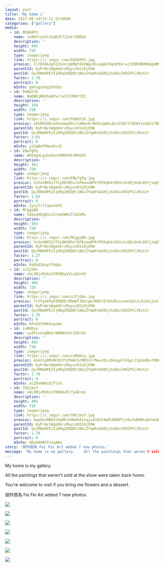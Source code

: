 ```yaml
---
layout: post
title: 'My home i' 
date: 2017-08-14T15:11:52+0000 
categories: ["gallery"] 
media:
  - id: RE8kRP3
    name: JxO6VryV4lIoq62E712wFJZBDE4
    description: ''   
    height: 405
    width: 720
    type: image/jpeg
    link: https://i.imgur.com/RE8kRP3.jpg
    prevLoc: 1lYEXmAJpVIZGnnrgkMph91EWgv91xugB2XkpXP0srwjYE0R3BHM46pAMNMRcE0LxR73BwcYwn2m0ABqf1B7xKBDqET4NWGn8l73Ip1xBqpwNVc5YOMmWL7GS9QZqGvq6NTny8VKD5WAipgnlM8yjrFjD5Z1j3k6UrOG6xNNnjHx7YwNGVVOuYRNM7Yxgpcx7zGqyVxPtrYE1ZgwN6CXp3Jo9OY1ujyLnkZykgfvKPy0N9V2iMvOPKyOYqSNk6MJmLqv
    parentId: KyPrWv1WgmUkrxMyyzzKS18jO9W
    postId: EpJRNm8PE2Ij6RqZKQQ0t1NGzZYqmPukG05jXvB3ulKR2Pkl39sXJr
    factor: 1.78
    portrait: 0
    mInfo: gmYzgsb5g2SH2ds
  - id: PmDQt3X
    name: BmDBKjNKVQuN7wrJvXZ7UR9Y7Z2
    description: ''   
    height: 358
    width: 720
    type: image/jpeg
    link: https://i.imgur.com/PmDQt3X.jpg
    prevLoc: xEV8RZ4KzohXvmmp891Ji6WmxKr6W1h1pWnLEnJZsBlV7O5mYxiGA217NN9ZhgOnykGYKGt2vzqzYw1EtB0QAgkYzvUZEOkJMvkZC28RA9xDzzUk2GXoWwKRUvq671WYKGhz80PzmOPycJjNg2MlM1CL3NNMo2KWILvj10znYYiXlmYX8Q2ZCp6gPMwV5mfP2g5WNBARHRkR4659VAToOk5QYJWgI7VE2GRY5XCZ4Z4GJp0WSKlGmyG15Mu8vBnZJJYDixJ2
    parentId: KyPrWv1WgmUkrxMyyzzKS18jO9W
    postId: EpJRNm8PE2Ij6RqZKQQ0t1NGzZYqmPukG05jXvB3ulKR2Pkl39sXJr
    factor: 2.01
    portrait: 0
    mInfo: ys5gBnFPNasRvJE
  - id: EBw7gPg
    name: W056gXLgxms85nlM0OVOt5MVOXO
    description: ''   
    height: 441
    width: 720
    type: image/jpeg
    link: https://i.imgur.com/EBw7gPg.jpg
    prevLoc: Vx5oX8M32JTZy00VB5xlhPkoxwBPkYFR5qK4rK83c5xVBj6n8vI6Yjxq656Du2nXZNjB4WTy3RLnGEXmtWAqkrWN4wTGkzmlN0GQSrA1qPrWnpsvL85v19JpcJnoA1KOq7sVWPNG5L5jT5KWQ2mEBPT1j470NYGGc0Vj4w33mqCvJGKr977RFEVAxkEAoZugpNzl694kFBgV0RLrj2FAMWo0ZJ3LIrVklZ04YNiq2E9PD9oWUr1XNV4XRKIKw4o7RXGg
    parentId: KyPrWv1WgmUkrxMyyzzKS18jO9W
    postId: EpJRNm8PE2Ij6RqZKQQ0t1NGzZYqmPukG05jXvB3ulKR2Pkl39sXJr
    factor: 1.63
    portrait: 0
    mInfo: Iyvyfrf13puUoPV
  - id: MCggyB9
    name: 54myqXQqB3s1Zr4qOWR2T1O4zMz
    description: ''   
    height: 565
    width: 720
    type: image/jpeg
    link: https://i.imgur.com/MCggyB9.jpg
    prevLoc: Vx5oX8M32JTZy00VB5xlhPkoxwBPkYFR5qK4rK83c5xVBj6n8vI6Yjxq656Du2nXZNjB4WTy3RLnGEXmtWAqkrgvwgFoMxO849RYCrA1qPrWnYFX17XjWPzzTn4AgWWKy8IVWm3rn57vtBNNXKNXRNcR8vmPgQGBs0kOM0mAY4sv88W9NVMliEBmKyy1pncwWGOY7OrLCNQry4pJLZFYPQXOEO7mhzDwoKALo3CJyRVR8YRvfp179O6BAJHK8VJL9l6NF4O
    parentId: KyPrWv1WgmUkrxMyyzzKS18jO9W
    postId: EpJRNm8PE2Ij6RqZKQQ0t1NGzZYqmPukG05jXvB3ulKR2Pkl39sXJr
    factor: 1.27
    portrait: 0
    mInfo: RkRUd3bup5fHqkL
  - id: uJZjG6x
    name: nkL5MjxM28sV7RPBEqVViyAOrK9
    description: ''   
    height: 405
    width: 720
    type: image/jpeg
    link: https://i.imgur.com/uJZjG6x.jpg
    prevLoc: 7rnYgvKPyDIRNEErMQAmTJRGrgwJRDhlErDX3Dzvcw4n18lzL5uX4j2xXlXnIREAGqyY1VuZO4KXAvJph4rDyw85gpir0r0KpjJ8CDwLB3DYWWUgJx2DwB71fl28VO5oNwHADLRMnL1DUowrjj3PEjTXwRR5GO83uLKmyL65QosVQQqwj7mzURlZQPP4w9iw0k3V7pJVfYzYZjRDPMcg2MK5ZZB7IALN50WJ28Cr4V3xPOVMs1g9RwrKgAcjZok4P4VBHA2
    parentId: KyPrWv1WgmUkrxMyyzzKS18jO9W
    postId: EpJRNm8PE2Ij6RqZKQQ0t1NGzZYqmPukG05jXvB3ulKR2Pkl39sXJr
    factor: 1.78
    portrait: 0
    mInfo: hPeGUfVHA4vpobw
  - id: zxBGDxy
    name: yyZP1xo1qMU3rB8MWvkYc320rkG
    description: ''   
    height: 405
    width: 720
    type: image/jpeg
    link: https://i.imgur.com/zxBGDxy.jpg
    prevLoc: 4okV1p0MvWC85YYZPmBJSrMK5nlrMwuJQLxDGxgyF1VqyLJ3pGu06v780R0Efy1YmGZp3ETxAgzYovV9cl0O3958PgSp0YgMOQOoi8q1vX8oKqiKJ7VrkL9xCgKJ27xyrlFLX6R3YWRyhpJz7mJ8L5f3lnyokk5wTpz5BpOyoNTXvvyNMJnOs7QY9553RXuD727P6E46ty3D3GmYpETBonoOkVZNU390XQA28wC8MgkDVxgLhrOAAr50GpiL1GlNqV06uvz
    parentId: KyPrWv1WgmUkrxMyyzzKS18jO9W
    postId: EpJRNm8PE2Ij6RqZKQQ0t1NGzZYqmPukG05jXvB3ulKR2Pkl39sXJr
    factor: 1.78
    portrait: 0
    mInfo: alIDxmWOcb2Ttxh
  - id: fKEibsY
    name: nkL5MjxM28sV7RROmvRlfyAOrmz
    description: ''   
    height: 405
    width: 720
    type: image/jpeg
    link: https://i.imgur.com/fKEibsY.jpg
    prevLoc: 9wpGkxM0A3tOqRRJnMkmhA1nqyvA19t54wDlND8PFjn6xJwEW0tqmYnAqPqMuAGo2Eq18ZS41W0N5ZGwcor2L0oPAGI6p6m1V6OkiE3v8YElM9UrqvL9gY3otJ8k4jzMxKT8PzyyVjPyCR6GMEwNEASQyD875DzpcNlMLNZgYmF7GGzZ0YvQH9Pp4DD2j2ULPNOyvxRkTlJGyLBR53iKLZnRom4RSA9DjpO1P7cjW17pZXEkcB86rrLY8Pi2LX18WxWAiNR
    parentId: KyPrWv1WgmUkrxMyyzzKS18jO9W
    postId: EpJRNm8PE2Ij6RqZKQQ0t1NGzZYqmPukG05jXvB3ulKR2Pkl39sXJr
    factor: 1.78
    portrait: 0
    mInfo: Q0yABXBSTn2qAWa
story: '胡作霏為 Fei Fei Art added 7 new photos.'
message: 'My home is my gallery.    All the paintings that weren't sold at the..'
---
```


My home is my gallery.  
  
All the paintings that weren't sold at the show were taken back home.   
  
You're welcome to visit if you bring me flowers and a dessert.
 
 
[//]: #story:
胡作霏為 Fei Fei Art added 7 new photos.


[//]: #media:  
<a href="https://i.imgur.com/RE8kRP3.jpg"><img class="postImage" src="https://i.imgur.com/RE8kRP3h.jpg" />  
</a>    

<a href="https://i.imgur.com/PmDQt3X.jpg"><img class="postImage" src="https://i.imgur.com/PmDQt3Xh.jpg" />  
</a>    

<a href="https://i.imgur.com/EBw7gPg.jpg"><img class="postImage" src="https://i.imgur.com/EBw7gPgh.jpg" />  
</a>    

<a href="https://i.imgur.com/MCggyB9.jpg"><img class="postImage" src="https://i.imgur.com/MCggyB9h.jpg" />  
</a>    

<a href="https://i.imgur.com/uJZjG6x.jpg"><img class="postImage" src="https://i.imgur.com/uJZjG6xh.jpg" />  
</a>    

<a href="https://i.imgur.com/zxBGDxy.jpg"><img class="postImage" src="https://i.imgur.com/zxBGDxyh.jpg" />  
</a>    

<a href="https://i.imgur.com/fKEibsY.jpg"><img class="postImage" src="https://i.imgur.com/fKEibsYh.jpg" />  
</a>   
